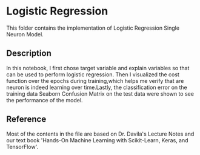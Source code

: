 # Logistic Regression
This folder contains the implementation of Logistic Regression Single Neuron Model.

## Description
In this notebook, I first chose target variable and explain variables so that can be used to perform logistic regression. Then I visualized the cost function over the epochs during training,which helps me verify that are neuron is indeed learning over time.Lastly, the classification error on the training data Seaborn Confusion Matrix on the test data were shown to see the performance of the model.

## Reference
Most of the contents in the file are based on Dr. Davila's Lecture Notes and our text book 'Hands-On Machine Learning with Scikit-Learn, Keras, and TensorFlow'.